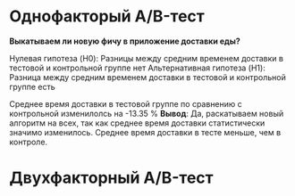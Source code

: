 # Однофакторый A/B-тест

**Выкатываем ли новую фичу в приложение доставки еды?**

Нулевая гипотеза (H0): Разницы между средним временем доставки в тестовой и контрольной группе нет
Альтернативная гипотеза (H1): Разница между средним временем доставки в тестовой и контрольной группе есть

Среднее время доставки в тестовой группе по сравнению с контрольной изменилолсь на -13.35 %
**Вывод**: Да, раскатываем новый алгоритм на всех, так как среднее время доставки статистически значимо изменилось. Среднее время доставки в тесте меньше, чем в контроле.

# Двухфакторный A/B-тест
